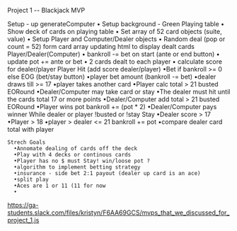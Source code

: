 Project 1 -- Blackjack MVP

  Setup - up generateComputer
    • Setup background - Green Playing table
    • Show deck of cards on playing table
    • Set array of 52 card objects (suite, value)
    • Setup Player and Computer/Dealer objects
    • Random deal (pop or count = 52) form card array updating html  to display dealt cards
  Player/Dealer(Computer)
    • bankroll -= bet on start (ante or end button)
    • update pot += ante or bet
    • 2 cards dealt to each player
    • calculate score for dealer/player
      Player Hit (add score dealer/player)
          •Bet if bankroll >= 0 else EOG (bet/stay button)
          •player bet amount (bankroll -= bet)
          •dealer draws till >= 17
          •player takes another card
          •Player calc total > 21 busted EORound
          •Dealer/Computer may take card or stay
            •The dealer must hit until the cards total 17 or more points
          •Dealer/Computer add total > 21 busted EORound
            •Player wins pot bankroll += (pot * 2)
          •Dealer/Computer pays winner
          While dealer or player !busted or !stay
      Stay
          •Dealer score > 17
          •Player > 18
          •player > dealer <= 21 bankroll += pot
          •compare dealer card total with player

    Strech Goals
      •Annomate dealing of cards off the deck
      •Play with 4 decks or continous cards
      •Player has no $ must Stay! win/loose pot ?
      •algorithm to implement betting strategy
      •insurance - side bet 2:1 payout (dealer up card is an ace)
      •split play
      •Aces are 1 or 11 (11 for now
      •


https://ga-students.slack.com/files/kristyn/F6AA69GCS/mvps_that_we_discussed_for_project_1.js
